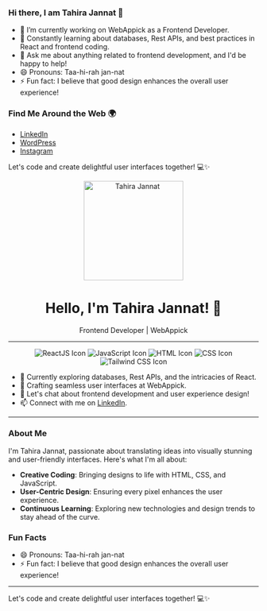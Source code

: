 ### Hi there, I am Tahira Jannat 👋

- 🔭 I’m currently working on WebAppick as a Frontend Developer.
- 🌱 Constantly learning about databases, Rest APIs, and best practices in React and frontend coding.
- 💬 Ask me about anything related to frontend development, and I'd be happy to help!
- 😄 Pronouns: Taa-hi-rah jan-nat
- ⚡ Fun fact: I believe that good design enhances the overall user experience!


### Find Me Around the Web 🌍
- [LinkedIn](https://www.linkedin.com/in/tahira-jannat-2ab91018b/)
- [WordPress](https://profiles.wordpress.org/tahirajannat/)
- [Instagram](https://www.instagram.com/__tahiira__?igsh=aHFtcWJhMDV6eWp3)

Let's code and create delightful user interfaces together! 💻✨

<!-- ### Hi there, I'm Tahira Jannat! 👋 -->

<!-- ### Hi there, I'm Tahira Jannat! 👋 -->

<p align="center">
  <img src="https://avatars.githubusercontent.com/u/48963328?v=4" width="200" alt="Tahira Jannat">
</p>

<h1 align="center">Hello, I'm Tahira Jannat! 👋</h1>

<p align="center">Frontend Developer | WebAppick</p>

---

<p align="center">
  <img src="https://img.icons8.com/color/48/000000/react-native.png" alt="ReactJS Icon">
  <img src="https://img.icons8.com/color/48/000000/javascript.png" alt="JavaScript Icon">
  <img src="https://img.icons8.com/color/48/000000/html-5.png" alt="HTML Icon">
  <img src="https://img.icons8.com/color/48/000000/css3.png" alt="CSS Icon">
  <img src="https://icons8.com/icon/CIAZz2CYc6Kc/tailwindcss" alt="Tailwind CSS Icon">
</p>

- 🌱 Currently exploring databases, Rest APIs, and the intricacies of React.
- 🔭 Crafting seamless user interfaces at WebAppick.
- 💬 Let's chat about frontend development and user experience design!
- 📫 Connect with me on [LinkedIn](https://www.linkedin.com/in/your-linkedin-profile).

---

### About Me

I'm Tahira Jannat, passionate about translating ideas into visually stunning and user-friendly interfaces. Here's what I'm all about:

- **Creative Coding**: Bringing designs to life with HTML, CSS, and JavaScript.
- **User-Centric Design**: Ensuring every pixel enhances the user experience.
- **Continuous Learning**: Exploring new technologies and design trends to stay ahead of the curve.

### Fun Facts

- 😄 Pronouns: Taa-hi-rah jan-nat
- ⚡ Fun fact: I believe that good design enhances the overall user experience!

---

Let's code and create delightful user interfaces together! 💻✨
